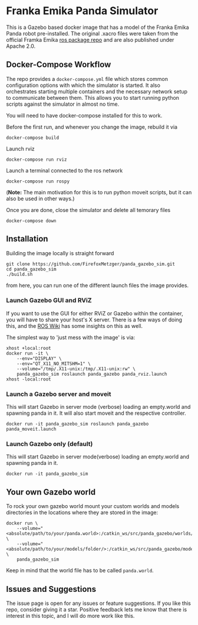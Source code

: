 # Franka Emika Panda Simulator

This is a Gazebo based docker image that has a model of the Franka Emika Panda robot 
pre-installed. The original .xacro files were taken from the official Framka Emika
[ros package repo](https://github.com/frankaemika/franka_ros) and are also published
under Apache 2.0.

## Docker-Compose Workflow
The repo provides a `docker-compose.yml` file which stores common configuration options
with which the simulator is started. It also orchestrates starting multiple containers
and the necessary network setup to communicate between them. This allows you to start
running python scripts against the simulator in almost no time.

You will need to have docker-compose installed for this to work.

Before the first run, and whenever you change the image, rebuild it via
```
docker-compose build
```

Launch rviz
```
docker-compose run rviz
```

Launch a terminal connected to the ros network
```
docker-compose run rospy
```
(**Note:** The main motivation for this is to run python moveit scripts, but it
can also be used in other ways.)

Once you are done, close the simulator and delete all temorary files
```
docker-compose down
```

## Installation

Building the image locally is straight forward
```
git clone https://github.com/FirefoxMetzger/panda_gazebo_sim.git 
cd panda_gazebo_sim
./build.sh
```

from here, you can run one of the different launch files the image provides.

### Launch Gazebo GUI and RViZ
If you want to use the GUI for either RViZ or Gazebo within the container, you will have 
to share your host's X server. There is a few ways of doing this, and the 
[ROS Wiki](http://wiki.ros.org/docker/Tutorials/GUI) has some insights on this as well. 

The simplest way to 'just mess with the image' is via:

```
xhost +local:root
docker run -it \
    --env="DISPLAY" \
    --env="QT_X11_NO_MITSHM=1" \
    --volume="/tmp/.X11-unix:/tmp/.X11-unix:rw" \
    panda_gazebo_sim roslaunch panda_gazebo panda_rviz.launch
xhost -local:root
```

### Launch a Gazebo server and moveit
This will start Gazebo in server mode (verbose) loading an empty.world and spawning 
panda in it. It will also start moveit and the respective controller.
```
docker run -it panda_gazebo_sim roslaunch panda_gazebo panda_moveit.launch
```

### Launch Gazebo only (default)
This will start Gazebo in server mode(verbose) loading an empty.world and spawning 
panda in it.
```
docker run -it panda_gazebo_sim
```

## Your own Gazebo world
To rock your own gazebo world mount your custom worlds and models directories 
in the locations where they are stored in the image:
```
docker run \
    --volume="<absolute/path/to/your/panda.world>:/catkin_ws/src/panda_gazebo/worlds/" \
    --volume="<absolute/path/to/your/models/folder/>:/catkin_ws/src/panda_gazebo/models" \
    panda_gazebo_sim
```
Keep in mind that the world file has to be called `panda.world`.

## Issues and Suggestions
The issue page is open for any issues or feature suggestions. If you like this repo, 
consider giving it a star. Positive feedback lets me know that there is interest in this 
topic, and I will do more work like this.
